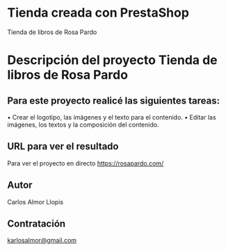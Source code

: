 # Tienda creada con PrestaShop
Tienda de libros de Rosa Pardo 

# Descripción del proyecto Tienda de libros de Rosa Pardo  

## Para este proyecto realicé las siguientes tareas: 

• Crear el logotipo, las imágenes y el texto para el contenido.
• Editar las imágenes, los textos y la composición del contenido.


## URL para ver el resultado
Para ver el proyecto en directo  https://rosapardo.com/

## Autor
Carlos Almor Llopis

## Contratación
karlosalmor@gmail.com
